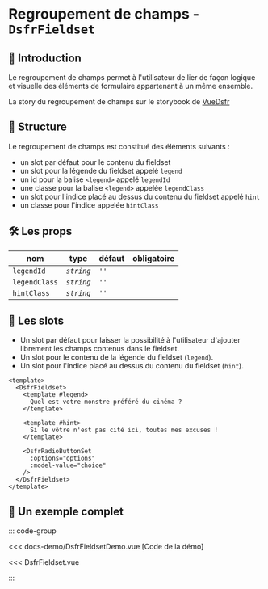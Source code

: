 # Regroupement de champs - `DsfrFieldset`

## 🌟 Introduction

Le regroupement de champs permet à l'utilisateur de lier de façon logique et visuelle des éléments de formulaire appartenant à un même ensemble.

<VIcon name="vi-file-type-storybook" /> La story du regroupement de champs sur le storybook de [VueDsfr](https://vue-dsfr.netlify.app/?path=/docs/composants-dsfrfieldset--docs)

## 📐 Structure

Le regroupement de champs est constitué des éléments suivants :

- un slot par défaut pour le contenu du fieldset
- un slot pour la légende du fieldset appelé `legend`
- un id pour la balise `<legend>` appelé `legendId`
- une classe pour la balise `<legend>` appelée `legendClass`
- un slot pour l'indice placé au dessus du contenu du fieldset appelé `hint`
- un classe pour l'indice appelée `hintClass`

## 🛠️ Les props

|  nom                    |   type        |  défaut          | obligatoire |
| ----------------------- | ---------     | ---------------- | --------    |
| `legendId`              | *`string`*    | `''`             |             |
| `legendClass`           | *`string`*    | `''`             |             |
| `hintClass`             | *`string`*    | `''`             |             |

## 🧩 Les slots

- Un slot par défaut pour laisser la possibilité à l'utilisateur d'ajouter librement les champs contenus dans le fieldset.
- Un slot pour le contenu de la légende du fieldset (`legend`).
- Un slot pour l'indice placé au dessus du contenu du fieldset (`hint`).

```vue{6,15,16,25,26}
<template>
  <DsfrFieldset>
    <template #legend>
      Quel est votre monstre préféré du cinéma ?
    </template>

    <template #hint>
      Si le vôtre n'est pas cité ici, toutes mes excuses !
    </template>

    <DsfrRadioButtonSet
      :options="options"
      :model-value="choice"
    />
  </DsfrFieldset>
</template>
```

## 📝 Un exemple complet

::: code-group

<Story data-title="Démo" min-h="350px">
  <DsfrFieldsetDemo />
</Story>

<<< docs-demo/DsfrFieldsetDemo.vue [Code de la démo]

<<< DsfrFieldset.vue

:::

<script setup lang="ts">
import DsfrFieldsetDemo from './docs-demo/DsfrFieldsetDemo.vue'
</script>
